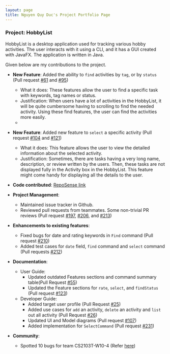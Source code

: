```yaml
---
layout: page
title: Nguyen Quy Duc's Project Portfolio Page
---
```


### Project: HobbyList

HobbyList is a desktop application used for tracking various hobby activities. The user interacts with it using a CLI, and it has a GUI created with JavaFX. The application is written in Java.

Given below are my contributions to the project.

* **New Feature**: Added the ability to `find` activities by `tag`, or by `status` (Pull request [#61](https://github.com/AY2223S1-CS2103T-T12-3/tp/pull/61) and [#95](https://github.com/AY2223S1-CS2103T-T12-3/tp/pull/95))
  * What it does: These features allow the user to find a specific task with keywords, tag names or status.
  * Justification: When users have a lot of activities in the HobbyList, it will be quite cumbersome having to scrolling to find the needed activity. Using these find features, the user can find the activities more easily.
  *
* **New Feature**: Added new feature to `select` a specific activity (Pull request [#104](https://github.com/AY2223S1-CS2103T-T12-3/tp/pull/104) and [#121](https://github.com/AY2223S1-CS2103T-T12-3/tp/pull/107))
  * What it does: This feature allows the user to view the detailed information about the selected activity.
  * Justification: Sometimes, there are tasks having a very long name, description, or review written by the users. Then, these tasks are not displayed fully in the Activity box in the HobbyList. This feature might come handy for displaying all the details to the user.

* **Code contributed**: [RepoSense link](https://nus-cs2103-ay2223s1.github.io/tp-dashboard/?search=ngquyduc&breakdown=true)

* **Project Management**:
  * Maintained issue tracker in Github.
  * Reviewed pull requests from teammates. Some non-trivial PR reviews (Pull request [#197](https://github.com/AY2223S1-CS2103T-T12-3/tp/pull/197), [#206](https://github.com/AY2223S1-CS2103T-T12-3/tp/pull/206), and [#213](https://github.com/AY2223S1-CS2103T-T12-3/tp/pull/213))

* **Enhancements to existing features**:
  * Fixed bugs for date and rating keywords in `Find` command (Pull request [#210](https://github.com/AY2223S1-CS2103T-T12-3/tp/pull/210))
  * Added test cases for `date` field, `find` command and `select` command (Pull requests [#212](https://github.com/AY2223S1-CS2103T-T12-3/tp/pull/212))

* **Documentation**:
  * User Guide:
    * Updated outdated Features sections and command summary table(Pull Request [#55](https://github.com/AY2223S1-CS2103T-T12-3/tp/pull/55))
    * Updated the Feature sections for `rate`, `select`, and `findStatus` (Pull request [#123](https://github.com/AY2223S1-CS2103T-T12-3/tp/pull/123))
  * Developer Guide:
    * Added target user profile (Pull Request [#25](https://github.com/AY2223S1-CS2103T-T12-3/tp/pull/25))
    * Added use cases for `add` an activity, `delete` an activity and `list` out all activity (Pull Request [#26](https://github.com/AY2223S1-CS2103T-T12-3/tp/pull/26))
    * Updated UI and Model diagrams (Pull request [#107](https://github.com/AY2223S1-CS2103T-T12-3/tp/pull/107))
    * Added implementation for `SelectCommand` (Pull request [#231](https://github.com/AY2223S1-CS2103T-T12-3/tp/pull/231))
* **Community**:
  * Spotted 10 bugs for team CS2103T-W10-4 (Refer [here](https://github.com/ngquyduc/ped/issues))

